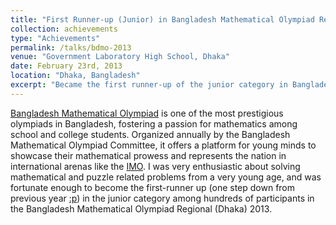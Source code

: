 ```yaml
---
title: "First Runner-up (Junior) in Bangladesh Mathematical Olympiad Regional"
collection: achievements
type: "Achievements"
permalink: /talks/bdmo-2013
venue: "Government Laboratory High School, Dhaka"
date: February 23rd, 2013
location: "Dhaka, Bangladesh"
excerpt: "Became the first runner-up of the junior category in Bangladesh Mathematical Olympiad Regional (Dhaka) 2012"
---
```


[Bangladesh Mathematical Olympiad](https://matholympiad.org.bd/) is one of the most prestigious olympiads in Bangladesh, fostering a passion for mathematics among school and college students. Organized annually by the Bangladesh Mathematical Olympiad Committee, it offers a platform for young minds to showcase their mathematical prowess and represents the nation in international arenas like the [IMO](https://www.imo-official.org/). I was very enthusiastic about solving mathematical and puzzle related problems from a very young age, and was fortunate enough to become the first-runner up (one step down from previous year [:p](./bdmo-2012.md)) in the junior category among hundreds of participants in the Bangladesh Mathematical Olympiad Regional (Dhaka) 2013.